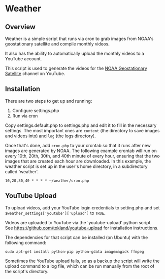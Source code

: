 Weather
=======

Overview
--------

Weather is a simple script that runs via cron to grab images from NOAA's geostationary satellite and compile monthly videos.

It also has the ability to automatically upload the monthly videos to a YouTube account.

This script is used to generate the videos for the [NOAA Geostationary Satellite](http://www.youtube.com/user/noaagoes) channel on YouTube.

Installation
------------

There are two steps to get up and running:

1. Configure settings.php
2. Run via cron

Copy settings.default.php to settings.php and edit it to fill in the necessary settings. The most important ones are `content` (the directory to save images and videos into) and `log` (the logs directory).

Once that's done, add `cron.php` to your crontab so that it runs after new images are generated by NOAA. The following example crontab will run on every 10th, 20th, 30th, and 40th minute of every hour, ensuring that the two images that are created each hour are downloaded. In this example, the weather script is set up in the user's home directory, in a subdirectory called 'weather'.

    10,20,30,40 * * * * ~/weather/cron.php

YouTube Upload
--------------

To upload videos, add your YouTube login credentials to setting.php and set `$weather_settings['youtube']['upload']` to `TRUE`.

Videos are uploaded to YouTube via the 'youtube-upload' python script. See https://github.com/tokland/youtube-upload for installation instructions.

The dependencies for that script can be installed (on Ubuntu) with the following command:

    sudo apt-get install python-pip python-gdata imagemagick ffmpeg

Sometimes the YouTube upload fails, so as a backup the script will write the upload command to a log file, which can be run manually from the root of the script's directory.
